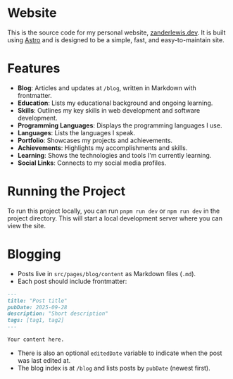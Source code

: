 # Website
This is the source code for my personal website, [zanderlewis.dev](https://zanderlewis.dev). It is built using [Astro](https://astro.build/) and is designed to be a simple, fast, and easy-to-maintain site.

# Features
- **Blog**: Articles and updates at `/blog`, written in Markdown with frontmatter.
- **Education**: Lists my educational background and ongoing learning.
- **Skills**: Outlines my key skills in web development and software development.
- **Programming Languages**: Displays the programming languages I use.
- **Languages**: Lists the languages I speak.
- **Portfolio**: Showcases my projects and achievements.
- **Achievements**: Highlights my accomplishments and skills.
- **Learning**: Shows the technologies and tools I'm currently learning.
- **Social Links**: Connects to my social media profiles.

# Running the Project
To run this project locally, you can run `pnpm run dev` or `npm run dev` in the project directory. This will start a local development server where you can view the site.

# Blogging
- Posts live in `src/pages/blog/content` as Markdown files (`.md`).
- Each post should include frontmatter:

```md
---
title: "Post title"
pubDate: 2025-09-28
description: "Short description"
tags: [tag1, tag2]
---

Your content here.
```

- There is also an optional `editedDate` variable to indicate when the post was last edited at.
- The blog index is at `/blog` and lists posts by `pubDate` (newest first).

